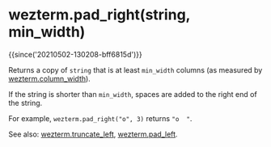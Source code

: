 # wezterm.pad_right(string, min_width)

{{since('20210502-130208-bff6815d')}}

Returns a copy of `string` that is at least `min_width` columns
(as measured by [wezterm.column_width](column_width.md)).

If the string is shorter than `min_width`, spaces are added to
the right end of the string.

For example, `wezterm.pad_right("o", 3)` returns `"o  "`.

See also: [wezterm.truncate_left](truncate_left.md), [wezterm.pad_left](pad_left.md).



